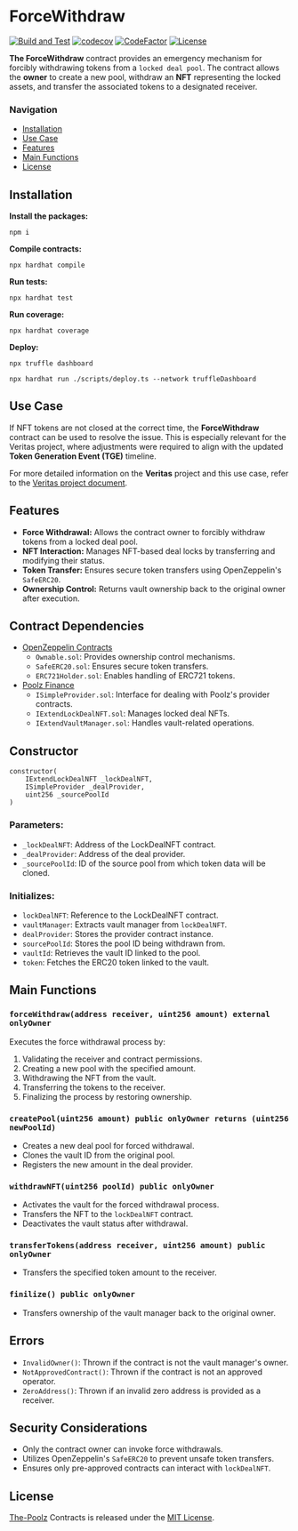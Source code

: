 # ForceWithdraw

[![Build and Test](https://github.com/The-Poolz/ForceWithdraw/actions/workflows/node.js.yml/badge.svg)](https://github.com/The-Poolz/ForceWithdraw/actions/workflows/node.js.yml)
[![codecov](https://codecov.io/gh/The-Poolz/ForceWithdraw/graph/badge.svg)](https://codecov.io/gh/The-Poolz/ForceWithdraw)
[![CodeFactor](https://www.codefactor.io/repository/github/the-poolz/ForceWithdraw/badge)](https://www.codefactor.io/repository/github/the-poolz/ForceWithdraw)
[![License](https://img.shields.io/badge/License-MIT-blue.svg)](https://github.com/The-Poolz/ForceWithdraw/blob/master/LICENSE)

**The ForceWithdraw** contract provides an emergency mechanism for forcibly withdrawing tokens from a `locked deal pool`. The contract allows the **owner** to create a new pool, withdraw an **NFT** representing the locked assets, and transfer the associated tokens to a designated receiver.

### Navigation

-   [Installation](#installation)
-   [Use Case](#use-case)
-   [Features](#features)
-   [Main Functions](#main-functions)
-   [License](#license)

## Installation

**Install the packages:**

```console
npm i
```

**Compile contracts:**

```console
npx hardhat compile
```

**Run tests:**

```console
npx hardhat test
```

**Run coverage:**

```console
npx hardhat coverage
```

**Deploy:**

```console
npx truffle dashboard
```

```console
npx hardhat run ./scripts/deploy.ts --network truffleDashboard
```

## Use Case

If NFT tokens are not closed at the correct time, the **ForceWithdraw** contract can be used to resolve the issue. This is especially relevant for the Veritas project, where adjustments were required to align with the updated **Token Generation Event (TGE)** timeline.

For more detailed information on the **Veritas** project and this use case, refer to the [Veritas project document](https://docs.google.com/document/d/1HeGXlsrOBG9JfZuRAEm58Z2uJPc1d_p3X1uJZwARIFU/edit?tab=t.0).

## Features

-   **Force Withdrawal:** Allows the contract owner to forcibly withdraw tokens from a locked deal pool.
-   **NFT Interaction:** Manages NFT-based deal locks by transferring and modifying their status.
-   **Token Transfer:** Ensures secure token transfers using OpenZeppelin's `SafeERC20`.
-   **Ownership Control:** Returns vault ownership back to the original owner after execution.

## Contract Dependencies

-   [OpenZeppelin Contracts](https://github.com/OpenZeppelin/openzeppelin-contracts)
    -   `Ownable.sol`: Provides ownership control mechanisms.
    -   `SafeERC20.sol`: Ensures secure token transfers.
    -   `ERC721Holder.sol`: Enables handling of ERC721 tokens.
-   [Poolz Finance](https://github.com/The-Poolz)
    -   `ISimpleProvider.sol`: Interface for dealing with Poolz's provider contracts.
    -   `IExtendLockDealNFT.sol`: Manages locked deal NFTs.
    -   `IExtendVaultManager.sol`: Handles vault-related operations.

## Constructor

```solidity
constructor(
    IExtendLockDealNFT _lockDealNFT,
    ISimpleProvider _dealProvider,
    uint256 _sourcePoolId
)
```

### Parameters:

-   `_lockDealNFT`: Address of the LockDealNFT contract.
-   `_dealProvider`: Address of the deal provider.
-   `_sourcePoolId`: ID of the source pool from which token data will be cloned.

### Initializes:

-   `lockDealNFT`: Reference to the LockDealNFT contract.
-   `vaultManager`: Extracts vault manager from `lockDealNFT`.
-   `dealProvider`: Stores the provider contract instance.
-   `sourcePoolId`: Stores the pool ID being withdrawn from.
-   `vaultId`: Retrieves the vault ID linked to the pool.
-   `token`: Fetches the ERC20 token linked to the vault.

## Main Functions

### `forceWithdraw(address receiver, uint256 amount) external onlyOwner`

Executes the force withdrawal process by:

1. Validating the receiver and contract permissions.
2. Creating a new pool with the specified amount.
3. Withdrawing the NFT from the vault.
4. Transferring the tokens to the receiver.
5. Finalizing the process by restoring ownership.

### `createPool(uint256 amount) public onlyOwner returns (uint256 newPoolId)`

-   Creates a new deal pool for forced withdrawal.
-   Clones the vault ID from the original pool.
-   Registers the new amount in the deal provider.

### `withdrawNFT(uint256 poolId) public onlyOwner`

-   Activates the vault for the forced withdrawal process.
-   Transfers the NFT to the `lockDealNFT` contract.
-   Deactivates the vault status after withdrawal.

### `transferTokens(address receiver, uint256 amount) public onlyOwner`

-   Transfers the specified token amount to the receiver.

### `finilize() public onlyOwner`

-   Transfers ownership of the vault manager back to the original owner.

## Errors

-   `InvalidOwner()`: Thrown if the contract is not the vault manager's owner.
-   `NotApprovedContract()`: Thrown if the contract is not an approved operator.
-   `ZeroAddress()`: Thrown if an invalid zero address is provided as a receiver.

## Security Considerations

-   Only the contract owner can invoke force withdrawals.
-   Utilizes OpenZeppelin's `SafeERC20` to prevent unsafe token transfers.
-   Ensures only pre-approved contracts can interact with `lockDealNFT`.

## License

[The-Poolz](https://poolz.finance/) Contracts is released under the [MIT License](https://github.com/The-Poolz/ForceWithdraw/blob/master/LICENSE).
